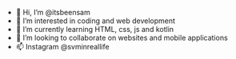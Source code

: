 - 👋 Hi, I’m @itsbeensam
- 👀 I’m interested in coding and web development
- 🌱 I’m currently learning HTML, css, js and kotlin
- 💞️ I’m looking to collaborate on websites and mobile applications 
- 📫 Instagram @svminreallife

<!---
itsbeensam/itsbeensam is a ✨ special ✨ repository because its `README.md` (this file) appears on your GitHub profile.
You can click the Preview link to take a look at your changes.
--->
